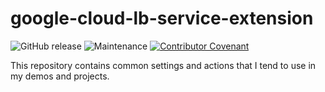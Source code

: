 # google-cloud-lb-service-extension

![GitHub release](https://img.shields.io/github/v/release/memes/google-cloud-lb-service-extension?sort=semver)
![Maintenance](https://img.shields.io/maintenance/yes/2024)
[![Contributor Covenant](https://img.shields.io/badge/Contributor%20Covenant-2.1-4baaaa.svg)](CODE_OF_CONDUCT.md)

This repository contains common settings and actions that I tend to use in my
demos and projects.

